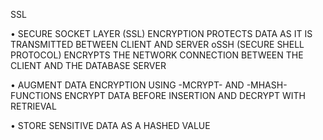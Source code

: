 SSL

• SECURE SOCKET LAYER (SSL) ENCRYPTION PROTECTS DATA AS IT IS
TRANSMITTED BETWEEN CLIENT AND SERVER
      oSSH (SECURE SHELL PROTOCOL) ENCRYPTS THE NETWORK CONNECTION
BETWEEN THE CLIENT AND THE DATABASE SERVER


• AUGMENT DATA ENCRYPTION USING -MCRYPT- AND -MHASH- FUNCTIONS
      ENCRYPT DATA BEFORE INSERTION AND DECRYPT WITH RETRIEVAL

      
• STORE SENSITIVE DATA AS A HASHED VALUE
